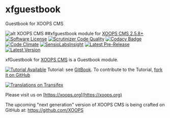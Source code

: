 # xfguestbook
Guestbook for XOOPS CMS

![alt XOOPS CMS](https://xoops.org/images/logoXoops4GithubRepository.png)
##xfguestbook module for  [XOOPS CMS 2.5.8+](https://xoops.org)
[![Software License](https://img.shields.io/badge/license-GPL-brightgreen.svg?style=flat)](LICENSE)
[![Scrutinizer Code Quality](https://img.shields.io/scrutinizer/g/XoopsModules25x/xfguestbook.svg?style=flat)](https://scrutinizer-ci.com/g/XoopsModules25x/xfguestbook/?branch=master)
[![Codacy Badge](https://api.codacy.com/project/badge/grade/bb958a222b9145abb499bc55610a65c5)](https://www.codacy.com/app/mambax7/xfguestbook_2)
[![Code Climate](https://img.shields.io/codeclimate/github/XoopsModules25x/xfguestbook.svg?style=flat)](https://codeclimate.com/github/XoopsModules25x/xfguestbook)
[![SensioLabsInsight](https://insight.sensiolabs.com/projects/1a25c7d8-6d01-4376-9fdf-23b7516a3fdb/mini.png)](https://insight.sensiolabs.com/projects/1a25c7d8-6d01-4376-9fdf-23b7516a3fdb)
[![Latest Pre-Release](https://img.shields.io/github/tag/XoopsModules25x/xfguestbook.svg?style=flat)](https://github.com/XoopsModules25x/xfguestbook/tags/)
[![Latest Version](https://img.shields.io/github/release/XoopsModules25x/xfguestbook.svg?style=flat)](https://github.com/XoopsModules25x/xfguestbook/releases/)

xfGuestbook for [XOOPS CMS](https://xoops.org) is a Guestbook module.

[![Tutorial Available](https://xoops.org/images/tutorial-available-blue.svg)](https://www.gitbook.com/book/xoops/xfguestbook-tutorial/) Tutorial: see [GitBook](https://www.gitbook.com/book/xoops/xfguestbook-tutorial/).
To contribute to the Tutorial, [fork it on GitHub](https://github.com/XoopsDocs/xfguestbook-tutorial)

[![Translations on Transifex](https://xoops.org/images/translations-transifex-blue.svg)](https://www.transifex.com/xoops)

Please visit us on  [https://xoops.org](https://xoops.org)

The upcoming "next generation" version of XOOPS CMS is being crafted on GitHub at: https://github.com/XOOPS
